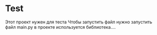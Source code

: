 # Test
Этот проект нужен для теста
Чтобы запустить файл нужно запустить файл main.py
в проекте используется библиотека....
